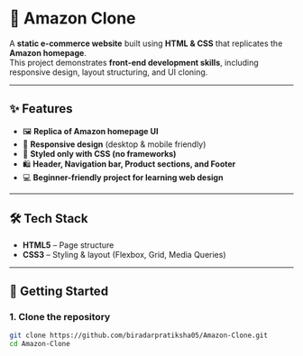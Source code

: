 # 🛒 Amazon Clone

A **static e-commerce website** built using **HTML & CSS** that replicates the **Amazon homepage**.  
This project demonstrates **front-end development skills**, including responsive design, layout structuring, and UI cloning.  

---

## ✨ Features

- 🖼️ **Replica of Amazon homepage UI**  
- 📱 **Responsive design** (desktop & mobile friendly)  
- 🎨 **Styled only with CSS (no frameworks)**  
- 🛍️ **Header, Navigation bar, Product sections, and Footer**  
- 💻 **Beginner-friendly project for learning web design**  

---

## 🛠️ Tech Stack

- **HTML5** – Page structure  
- **CSS3** – Styling & layout (Flexbox, Grid, Media Queries)  

---

## 🚀 Getting Started

### 1. Clone the repository
```bash
git clone https://github.com/biradarpratiksha05/Amazon-Clone.git
cd Amazon-Clone
